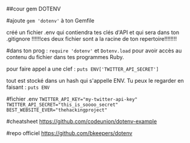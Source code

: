 ##cour gem DOTENV

#ajoute `gem 'dotenv'` à ton Gemfile

créé un fichier .env qui contiendra tes clés d'API et qui sera dans ton .gitignore
!!!!!!ces deux fichier sont a la racine de ton repertoire!!!!!!!!


#dans ton prog :
`require 'dotenv'` et `Dotenv.load` 
pour avoir accès au contenu du fichier dans tes programmes Ruby.

pour faire appel a une clef :
`puts ENV['TWITTER_API_SECRET']`

tout est stocké dans un hash qui s'appelle ENV. Tu peux le regarder en faisant :
`puts ENV`


#fichier .env
`
TWITTER_API_KEY="my-twitter-api-key"
TWITTER_API_SECRET="this_is_soooo_secret"
BEST_WEBSITE_EVER="thehackingproject"
`


#cheatsheet
https://github.com/codeunion/dotenv-example

#repo officiel
https://github.com/bkeepers/dotenv

